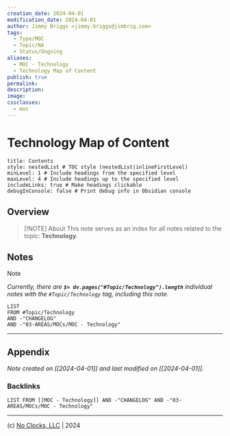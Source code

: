 ```yaml
---
creation_date: 2024-04-01
modification_date: 2024-04-01
author: Jimmy Briggs <jimmy.briggs@jimbrig.com>
tags:
  - Type/MOC
  - Topic/NA
  - Status/Ongoing
aliases:
  - MOC - Technology
  - Technology Map of Content
publish: true
permalink:
description:
image:
cssclasses:
  - moc
---
```


# Technology Map of Content

```table-of-contents
title: Contents 
style: nestedList # TOC style (nestedList|inlineFirstLevel)
minLevel: 1 # Include headings from the specified level
maxLevel: 4 # Include headings up to the specified level
includeLinks: true # Make headings clickable
debugInConsole: false # Print debug info in Obsidian console
```

## Overview

> [!NOTE] About
> This note serves as an index for all notes related to the topic: **Technology**.

## Notes

> [!NOTE]
> *Currently, there are **`$= dv.pages("#Topic/Technology").length`**  individual notes with the `#Topic/Technology` tag, including this note.*

```dataview
LIST
FROM #Topic/Technology
AND -"CHANGELOG"
AND -"03-AREAS/MOCs/MOC - Technology"
```

***

## Appendix

*Note created on [[2024-04-01]] and last modified on [[2024-04-01]].*

### Backlinks

```dataview
LIST FROM [[MOC - Technology]] AND -"CHANGELOG" AND -"03-AREAS/MOCs/MOC - Technology"
```

***

(c) [No Clocks, LLC](https://github.com/noclocks) | 2024